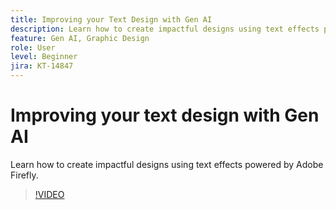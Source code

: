 ```yaml
---
title: Improving your Text Design with Gen AI
description: Learn how to create impactful designs using text effects powered by Adobe Firefly
feature: Gen AI, Graphic Design
role: User
level: Beginner
jira: KT-14847
---
```

# Improving your text design with Gen AI

Learn how to create impactful designs using text effects powered by Adobe Firefly.

>[!VIDEO](https://video.tv.adobe.com/v/3427021?quality=12&learn=on&hidetitle=true)
